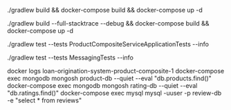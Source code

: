 ./gradlew build && docker-compose build && docker-compose up -d

./gradlew build --full-stacktrace --debug && docker-compose build && docker-compose up -d

./gradlew test --tests ProductCompositeServiceApplicationTests --info

./gradlew test --tests MessagingTests --info

docker logs loan-origination-system-product-composite-1
docker-compose exec mongodb mongosh product-db --quiet --eval "db.products.find()"
docker-compose exec mongodb mongosh rating-db --quiet --eval "db.ratings.find()"
docker-compose exec mysql mysql -uuser -p review-db -e "select * from reviews"